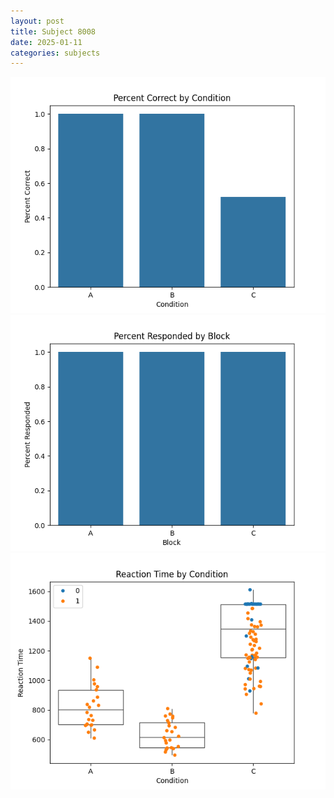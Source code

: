 ```yaml
---
layout: post
title: Subject 8008
date: 2025-01-11
categories: subjects
---
```


![](data/8008/run-7/8008_ATS_percent_correct.png)
![](data/8008/run-7/8008_ATS_percent_responded.png)
![](data/8008/run-7/8008_ATS_rt.png)
